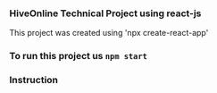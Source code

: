 ### HiveOnline Technical Project using react-js

This project was created using 'npx create-react-app'

### To run this project us `npm start`

### Instruction
